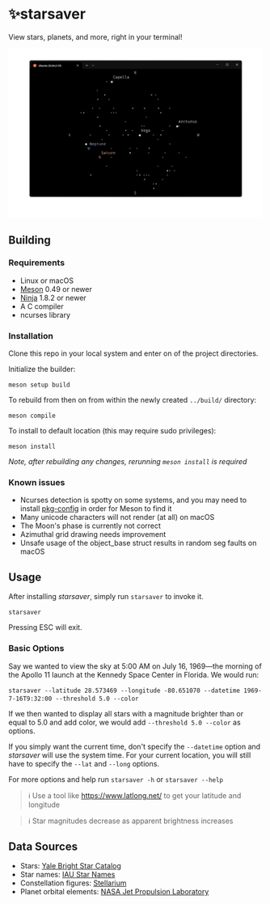 # ✨starsaver

View stars, planets, and more, right in your terminal!

![](/assets/screenshot.png)

## Building

### Requirements

- Linux or macOS
- [Meson](https://github.com/mesonbuild/meson) 0.49 or newer
- [Ninja](https://github.com/ninja-build/ninja) 1.8.2 or newer
- A C compiler
- ncurses library

### Installation

Clone this repo in your local system and enter on of the project directories.

Initialize the builder:

```
meson setup build
```

To rebuild from then on from within the newly created `../build/` directory:

```
meson compile
```

To install to default location (this may require sudo privileges):

```
meson install
```

_Note, after rebuilding any changes, rerunning `meson install` is required_

### Known issues

- Ncurses detection is spotty on some systems, and you may need to install [pkg-config](https://www.freedesktop.org/wiki/Software/pkg-config/) in order for Meson to find it
- Many unicode characters will not render (at all) on macOS
- The Moon's phase is currently not correct
- Azimuthal grid drawing needs improvement
- Unsafe usage of the object_base struct results in random seg faults on macOS

## Usage

After installing *starsaver*, simply run `starsaver` to invoke it.

```
starsaver
```

Pressing ESC will exit.

### Basic Options

Say we wanted to view the sky at 5:00 AM on July 16, 1969—the morning of the
Apollo 11 launch at the Kennedy Space Center in Florida. We would run:

```
starsaver --latitude 28.573469 --longitude -80.651070 --datetime 1969-7-16T9:32:00 --threshold 5.0 --color
```

If we then wanted to display all stars with a magnitude brighter than or equal
to 5.0 and add color, we would add `--threshold 5.0 --color` as options.

If you simply want the current time, don't specify the `--datetime` option and
_starsaver_ will use the system time. For your current location, you will still
have to specify the `--lat` and `--long` options.

For more options and help run `starsaver -h` or `starsaver --help`

> ℹ️ Use a tool like https://www.latlong.net/ to get your latitude and longitude

> ℹ️ Star magnitudes decrease as apparent brightness increases

## Data Sources

- Stars: [Yale Bright Star Catalog](http://tdc-www.harvard.edu/catalogs/bsc5.html)
- Star names: [IAU Star Names](https://www.iau.org/public/themes/naming_stars/)
- Constellation figures: [Stellarium](https://stellarium.org/)
- Planet orbital elements: [NASA Jet Propulsion Laboratory](https://ssd.jpl.nasa.gov/planets/approx_pos.html)